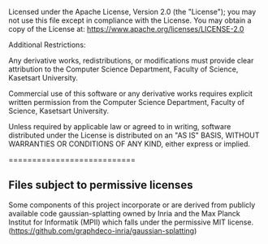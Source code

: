Licensed under the Apache License, Version 2.0 (the "License");
you may not use this file except in compliance with the License.
You may obtain a copy of the License at:
https://www.apache.org/licenses/LICENSE-2.0

Additional Restrictions:

Any derivative works, redistributions, or modifications must provide clear attribution to the Computer Science Department, Faculty of Science, Kasetsart University.

Commercial use of this software or any derivative works requires explicit written permission from the Computer Science Department, Faculty of Science, Kasetsart University.

Unless required by applicable law or agreed to in writing, software distributed under the License is distributed on an "AS IS" BASIS, WITHOUT WARRANTIES OR CONDITIONS OF ANY KIND, either express or implied.


===========================  

## Files subject to permissive licenses

Some components of this project incorporate or are derived from publicly available code gaussian-splatting owned by Inria and the Max Planck Institut for Informatik (MPII) which falls under the permissive MIT license. 
(https://github.com/graphdeco-inria/gaussian-splatting) 
